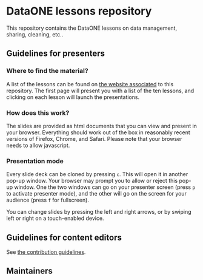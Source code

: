 # DataONE lessons repository

This repository contains the DataONE lessons on data management, sharing,
cleaning, etc..

## Guidelines for presenters

### Where to find the material?

A list of the lessons can be found on [the website associated][website] to this
repository. The first page will present you with a list of the ten lessons, and
clicking on each lesson will launch the presentations.

### How does this work?

The slides are provided as html documents that you can view and present in your
browser. Everything should work out of the box in reasonably recent versions of
Firefox, Chrome, and Safari. Please note that your browser needs to allow
javascript.

### Presentation mode

Every slide deck can be cloned by pressing `c`. This will open it in another
pop-up window. Your browser may prompt you to allow or reject this pop-up
window. One the two windows can go on your presenter screen (press `p` to
activate presenter mode), and the other will go on the screen for your audience
(press `f` for fullscreen).

You can change slides by pressing the left and right arrows, or by swiping left
or right on a touch-enabled device.

## Guidelines for content editors

See [the contribution guidelines][CONTRIB].

## Maintainers

<!-- TODO -->

[website]: http://dataoneorg.github.io/dataone_lessons/ "Lessons homepage"
[CONTRIB]: CONTRIBUTING.md "Contribution guidelines"
